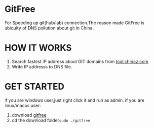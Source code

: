 # GitFree
For Speeding up  git(hub/lab) connection.The reason made GitFree is ubiquity of DNS pollution about git in China.
# HOW IT WORKS
1. Search fastest IP address about GIT domains from [tool.chinaz.com](tool.chinaz.com).
2. Write IP addresss to DNS file.
# GET STARTED
if you are windows user,just right click it and run as admin.
if you are linux/macos user:
1. download [gitfree](https://sourceforge.net/projects/gitfree/files/latest/download)
2. cd the download folder`sudo ./gitfree`
